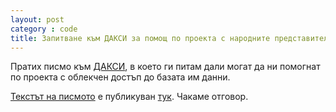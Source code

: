 ```yaml
---
layout: post
category : code
title: Запитване към ДАКСИ за помощ по проекта с народните представители
---
```


Пратих писмо към [ДАКСИ](http://www.daxy.com), в което ги питам дали могат да ни помогнат по проекта с облекчен достъп до базата им данни.

[Текстът на писмото](https://github.com/obshtestvo/rating-gov-representatives/issues/3#issuecomment-21683074) е публикуван [тук](https://github.com/obshtestvo/rating-gov-representatives/issues/3#issuecomment-21683074). Чакаме отговор.